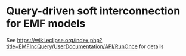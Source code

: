 Query-driven soft interconnection for EMF models
================================================

See https://wiki.eclipse.org/index.php?title=EMFIncQuery/UserDocumentation/API/RunOnce for details